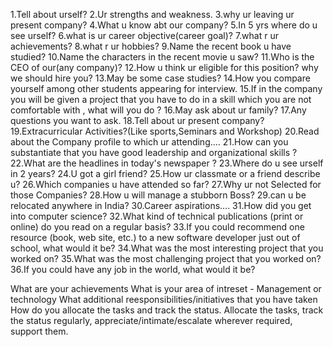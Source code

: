 1.Tell about urself?
2.Ur strengths and weakness.
3.why ur leaving ur present company?
4.What u know abt our company?
5.In 5 yrs where do u see urself?
6.what is ur career objective(career goal)?
7.what r ur achievements?
8.what r ur hobbies?
9.Name the recent book u have studied?
10.Name the characters in the recent movie u saw?
11.Who is the CEO of our(any company)?
12.How u think ur eligible for this position? why we should hire you?
13.May be some case studies?
14.How you compare yourself among other students appearing for 
interview.
15.If in the company you will be given a project that you have to do 
in a skill which you are not comfortable with , what will you do ?
16.May ask about ur family?
17.Any questions you want to ask.
18.Tell about ur present company?
19.Extracurricular Activities?(Like sports,Seminars and Workshop)
20.Read about the Company profile to which ur attending.... 
21.How can you substantiate that you have good leadership and 
organizational skills ?
22.What are the headlines in today's newspaper ?
23.Where do u see urself in 2 years?
24.U got a girl friend?
25.How ur classmate or a friend describe u?
26.Which companies u have attended so far?
27.Why ur not Selected for those Companies?
28.How u will manage a stubborn Boss?
29.can u be relocated anywhere in India?
30.Career aspirations....
31.How did you get into computer science? 
32.What kind of technical publications (print or online) do you read 
on a regular basis? 
33.If you could recommend one resource (book, web site, etc.) to a 
new software developer just out of school,     what would it be? 
34.What was the most interesting project that you worked on? 
35.What was the most challenging project that you worked on? 
36.If you could have any job in the world, what would it be?


What are your achievements
What is your area of intreset - Management or technology
What additional reesponsibilities/initiatives that you have taken
How do you allocate the tasks and track the status.
	Allocate the tasks, track the status regularly, appreciate/intimate/escalate wherever required, support them.
